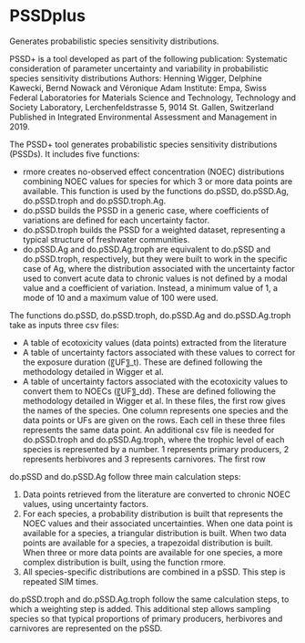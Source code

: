 # PSSDplus
Generates probabilistic species sensitivity distributions. 

PSSD+ is a tool developed as part of the following publication:
Systematic consideration of parameter uncertainty and variability in probabilistic species sensitivity distributions
Authors: Henning Wigger, Delphine Kawecki, Bernd Nowack and Véronique Adam
Institute: Empa, Swiss Federal Laboratories for Materials Science and Technology, Technology and Society Laboratory, Lerchenfeldstrasse 5, 9014 St. Gallen, Switzerland
Published in Integrated Environmental Assessment and Management in 2019. 

The PSSD+ tool generates probabilistic species sensitivity distributions (PSSDs). 
It includes five functions: 
- rmore creates no-observed effect concentration (NOEC) distributions combining NOEC values for species for which 3 or more data points are available. This function is used by the functions do.pSSD, do.pSSD.Ag, do.pSSD.troph and do.pSSD.troph.Ag. 
- do.pSSD builds the PSSD in a generic case, where coefficients of variations are defined for each uncertainty factor.
- do.pSSD.troph builds the PSSD for a weighted dataset, representing a typical structure of freshwater communities.
- do.pSSD.Ag and do.pSSD.Ag.troph are equivalent to do.pSSD and do.pSSD.troph, respectively, but they were built to work in the specific case of Ag, where the distribution associated with the uncertainty factor used to convert acute data to chronic values is not defined by a modal value and a coefficient of variation. Instead, a minimum value of 1, a mode of 10 and a maximum value of 100 were used.

The functions do.pSSD, do.pSSD.troph, do.pSSD.Ag and do.pSSD.Ag.troph take as inputs three csv files:
- A table of ecotoxicity values (data points) extracted from the literature
- A table of uncertainty factors associated with these values to correct for the exposure duration (〖UF〗_t). These are defined following the methodology detailed in Wigger et al.
- A table of uncertainty factors associated with the ecotoxicity values to convert them to NOECs (〖UF〗_dd). These are defined following the methodology detailed in Wigger et al.
In these files, the first row gives the names of the species. One column represents one species and the data points or UFs are given on the rows. Each cell in these three files represents the same data point. 
An additional csv file is needed for do.pSSD.troph and do.pSSD.Ag.troph, where the trophic level of each species is represented by a number. 1 represents primary producers, 2 represents herbivores and 3 represents carnivores. The first row

do.pSSD and do.pSSD.Ag follow three main calculation steps:
1. Data points retrieved from the literature are converted to chronic NOEC values, using uncertainty factors.
2. For each species, a probability distribution is built that represents the NOEC values and their associated uncertainties. When one data point is available for a species, a triangular distribution is built. When two data points are available for a species, a trapezoidal distribution is built. When three or more data points are available for one species, a more complex distribution is built, using the function rmore.
3. All species-specific distributions are combined in a pSSD. This step is repeated SIM times.

do.pSSD.troph and do.pSSD.Ag.troph follow the same calculation steps, to which a weighting step is added. This additional step allows sampling species so that typical proportions of primary producers, herbivores and carnivores are represented on the pSSD. 
